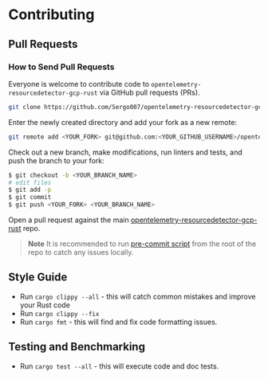 # Contributing

## Pull Requests

### How to Send Pull Requests

Everyone is welcome to contribute code to `opentelemetry-resourcedetector-gcp-rust` via
GitHub pull requests (PRs).

```sh
git clone https://github.com/Sergo007/opentelemetry-resourcedetector-gcp-rust
```

Enter the newly created directory and add your fork as a new remote:

```sh
git remote add <YOUR_FORK> git@github.com:<YOUR_GITHUB_USERNAME>/opentelemetry-resourcedetector-gcp-rust
```

Check out a new branch, make modifications, run linters and tests, and
push the branch to your fork:

```sh
$ git checkout -b <YOUR_BRANCH_NAME>
# edit files
$ git add -p
$ git commit
$ git push <YOUR_FORK> <YOUR_BRANCH_NAME>
```

Open a pull request against the main
[opentelemetry-resourcedetector-gcp-rust](https://github.com/Sergo007/opentelemetry-resourcedetector-gcp-rust)
repo.

> **Note**
> It is recommended to run [pre-commit script](precommit.sh) from the root of
the repo to catch any issues locally.


## Style Guide

- Run `cargo clippy --all` - this will catch common mistakes and improve your Rust code
- Run `cargo clippy --fix`
- Run `cargo fmt` - this will find and fix code formatting issues.

## Testing and Benchmarking

- Run `cargo test --all` - this will execute code and doc tests.

